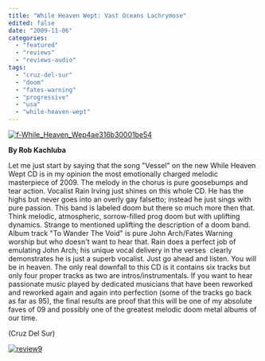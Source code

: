 ```yaml
---
title: "While Heaven Wept: Vast Oceans Lachrymose"
edited: false
date: "2009-11-06"
categories:
  - "featured"
  - "reviews"
  - "reviews-audio"
tags:
  - "cruz-del-sur"
  - "doom"
  - "fates-warning"
  - "progressive"
  - "usa"
  - "while-heaven-wept"
---
```


[![f-While_Heaven_Wep4ae316b30001be54](http://www.hellbound.ca/wp-content/uploads/2009/11/f-While_Heaven_Wep4ae316b30001be54-300x300.jpg "f-While_Heaven_Wep4ae316b30001be54")](http://www.hellbound.ca/wp-content/uploads/2009/11/f-While_Heaven_Wep4ae316b30001be54.jpg)

**By Rob Kachluba**

Let me just start by saying that the song "Vessel" on the new While Heaven Wept CD is in my opinion the most emotionally charged melodic masterpiece of 2009. The melody in the chorus is pure goosebumps and tear action. Vocalist Rain Irving just shines on this whole CD. He has the highs but never goes into an overly gay falsetto; instead he just sings with pure passion. This band is labeled doom but there so much more then that. Think melodic, atmospheric, sorrow-filled prog doom but with uplifting dynamics. Strange to mentioned uplifting the description of a doom band. Album track "To Wander The Void" is pure John Arch/Fates Warning worship but who doesn't want to hear that. Rain does a perfect job of emulating John Arch; his unique vocal delivery in the verses  clearly demonstrates he is just a superb vocalist. Just go ahead and listen. You will be in heaven. The only real downfall to this CD is it contains six tracks but only four proper tracks as two are intros/instrumentals. If you want to hear passionate music played by dedicated musicians that have been reworked and reworked again and again into perfection (some of the tracks go back as far as 95), the final results are proof that this will be one of my absolute faves of 09 and possibly one of the greatest melodic doom metal albums of our time.

(Cruz Del Sur)

[![review9](http://www.hellbound.ca/wp-content/uploads/2009/05/review9.png "review9")](http://www.hellbound.ca/wp-content/uploads/2009/05/review9.png)
